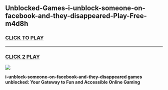 
## Unblocked-Games-i-unblock-someone-on-facebook-and-they-disappeared-Play-Free-m4d8h
<h3>
<a href="https://premium76.site?title=i-unblock-someone-on-facebook-and-they-disappeared&ref=10A">CLICK TO PLAY</a></h3>
<hr>

<h3>
<a href="https://premium76.site?title=i-unblock-someone-on-facebook-and-they-disappeared&ref=10A">CLICK 2 PLAY</a>
  
</h3>

<a href="https://premium76.site?title=i-unblock-someone-on-facebook-and-they-disappeared&ref=10A"><img src="https://clearcache.store/games.png"></a>


**i-unblock-someone-on-facebook-and-they-disappeared games unblocked: Your Gateway to Fun and Accessible Online Gaming**
